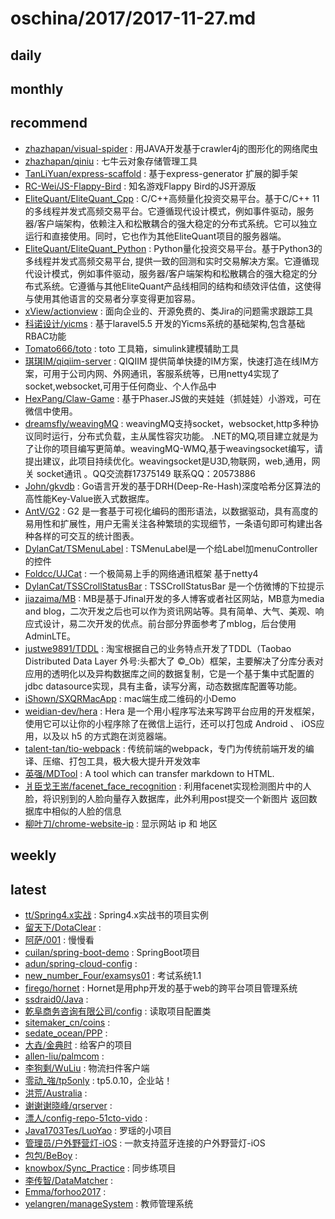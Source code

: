 # oschina/2017/2017-11-27.md



## daily



## monthly



## recommend

- [zhazhapan/visual-spider](http://git.oschina.net/zhazhapan_admin/visual-spider) : 用JAVA开发基于crawler4j的图形化的网络爬虫
- [zhazhapan/qiniu](http://git.oschina.net/zhazhapan_admin/qiniu) : 七牛云对象存储管理工具
- [TanLiYuan/express-scaffold](http://git.oschina.net/tanliyuan/express-scaffold) : 基于express-generator 扩展的脚手架
- [RC-Wei/JS-Flappy-Bird](http://git.oschina.net/ricksh153/JS-Flappy-Bird) : 知名游戏Flappy Bird的JS开源版
- [EliteQuant/EliteQuant_Cpp](http://git.oschina.net/EliteQuant/EliteQuant_Cpp) : C/C++高频量化投资交易平台。基于C/C++ 11的多线程并发式高频交易平台。它遵循现代设计模式，例如事件驱动，服务器/客户端架构，依赖注入和松散耦合的强大稳定的分布式系统。它可以独立运行和直接使用。同时，它也作为其他EliteQuant项目的服务器端。
- [EliteQuant/EliteQuant_Python](http://git.oschina.net/EliteQuant/EliteQuant_Python) : Python量化投资交易平台。基于Python3的多线程并发式高频交易平台, 提供一致的回测和实时交易解决方案。它遵循现代设计模式，例如事件驱动，服务器/客户端架构和松散耦合的强大稳定的分布式系统。它遵循与其他EliteQuant产品线相同的结构和绩效评估值，这使得与使用其他语言的交易者分享变得更加容易。
- [xView/actionview](http://git.oschina.net/actionview/av) : 面向企业的、开源免费的、类Jira的问题需求跟踪工具
- [科诺设计/yicms](http://git.oschina.net/yicms_kenuo/yicms) : 基于laravel5.5 开发的Yicms系统的基础架构,包含基础RBAC功能
- [Tomato666/toto](http://git.oschina.net/qq353838430/toto) : toto 工具箱，simulink建模辅助工具
- [琪琪IM/qiqiim-server](http://git.oschina.net/qiqiim/qiqiim-server) : QIQIIM 提供简单快捷的IM方案，快速打造在线IM方案，可用于公司内网、外网通讯，客服系统等，已用netty4实现了socket,websocket,可用于任何商业、个人作品中
- [HexPang/Claw-Game](http://git.oschina.net/hexpang/claw-game) : 基于Phaser.JS做的夹娃娃（抓娃娃）小游戏，可在微信中使用。
- [dreamsfly/weavingMQ](http://git.oschina.net/dreamsfly900/WMQ) : weavingMQ支持socket，websocket,http多种协议同时运行，分布式负载，主从属性容灾功能。 .NET的MQ,项目建立就是为了让你的项目编写更简单。weavingMQ-WMQ,基于weavingsocket编写，请提出建议，此项目持续优化。weavingsocket是U3D,物联网，web,通用，网关 socket通讯 。QQ交流群17375149 联系QQ：20573886
- [John/gkvdb](http://git.oschina.net/johng/gkvdb) : Go语言开发的基于DRH(Deep-Re-Hash)深度哈希分区算法的高性能Key-Value嵌入式数据库。
- [AntV/G2](http://git.oschina.net/antvis/g2) : G2 是一套基于可视化编码的图形语法，以数据驱动，具有高度的易用性和扩展性，用户无需关注各种繁琐的实现细节，一条语句即可构建出各种各样的可交互的统计图表。
- [DylanCat/TSMenuLabel](http://git.oschina.net/tsnumidc/TSMenuLabel) : TSMenuLabel是一个给Label加menuController的控件
- [Foldcc/UJCat](http://git.oschina.net/Foldcc/UJCat) : 一个极简易上手的网络通讯框架 基于netty4
- [DylanCat/TSSCrollStatusBar](http://git.oschina.net/tsnumidc/TSSCrollStatusBar) : TSSCrollStatusBar 是一个仿微博的下拉提示
- [jiazaima/MB](http://git.oschina.net/jishuzhai/MB) : MB是基于Jfinal开发的多人博客或者社区网站，MB意为media and blog，二次开发之后也可以作为资讯网站等。具有简单、大气、美观、响应式设计，易二次开发的优点。前台部分界面参考了mblog，后台使用AdminLTE。
- [justwe9891/TDDL](http://git.oschina.net/justwe9891/TDDL) : 淘宝根据自己的业务特点开发了TDDL（Taobao Distributed Data Layer 外号:头都大了 ©_Ob）框架，主要解决了分库分表对应用的透明化以及异构数据库之间的数据复制，它是一个基于集中式配置的 jdbc datasource实现，具有主备，读写分离，动态数据库配置等功能。
- [iShown/SXQRMacApp](http://git.oschina.net/iShown/SXQRMacApp) : mac端生成二维码的小Demo
- [weidian-dev/hera](http://git.oschina.net/weidian-inc/hera) : Hera 是一个用小程序写法来写跨平台应用的开发框架，使用它可以让你的小程序除了在微信上运行，还可以打包成 Android 、 iOS应用，以及以 h5 的方式跑在浏览器端。
- [talent-tan/tio-webpack](http://git.oschina.net/tywo45/tio-webpack) : 传统前端的webpack，专门为传统前端开发的编译、压缩、打包工具，极大极大提升开发效率
- [英强/MDTool](http://git.oschina.net/cevin15/MDTool) : A tool which can transfer markdown to HTML.
- [爿臣戈王耑/facenet_face_recognition](http://git.oschina.net/PanChenGeWang/facenet_face_regonistant) : 利用facenet实现检测图片中的人脸，将识别到的人脸向量存入数据库，此外利用post提交一个新图片 返回数据库中相似的人脸的信息
- [柳叶刀/chrome-website-ip](http://git.oschina.net/chromeplug/chrome-website-ip) : 显示网站 ip 和 地区


## weekly



## latest

- [tt/Spring4.x实战](http://git.oschina.net/personlife/Spring4.x) : Spring4.x实战书的项目实例
- [留天下/DotaClear](http://git.oschina.net/lsylovews/DotaClear) : 
- [阿萨/001](http://git.oschina.net/mmsee/001) : 慢慢看
- [cuilan/spring-boot-demo](http://git.oschina.net/cuilan/spring-boot-demo) : SpringBoot项目
- [adun/spring-cloud-config](http://git.oschina.net/adunt/spring-cloud-config) : 
- [new_number_Four/examsys01](http://git.oschina.net/new_number_Four/examsys01) : 考试系统1.1
- [firego/hornet](http://git.oschina.net/firego/hornet) : Hornet是用php开发的基于web的跨平台项目管理系统
- [ssdraid0/Java](http://git.oschina.net/ssdraid0/Java) : 
- [乾阜商务咨询有限公司/config](http://git.oschina.net/QianFuFinancial/config) : 读取项目配置类
- [sitemaker_cn/coins](http://git.oschina.net/sitemaker_cn/coins) : 
- [sedate_ocean/PPP](http://git.oschina.net/sedate_ocean/PPP) : 
- [大垚/金典时](http://git.oschina.net/lincolnking/JinDianShi) : 给客户的项目
- [allen-liu/palmcom](http://git.oschina.net/rockit/palmcom) : 
- [李狗剩/WuLiu](http://git.oschina.net/LiGouSheng/WuLiu) : 物流扫件客户端
- [零动_強/tp5only](http://git.oschina.net/CMSLOVE/tp5only) : tp5.0.10，企业站！
- [洪荒/Australia](http://git.oschina.net/uph2/Australia) : 
- [谢谢谢晓峰/qrserver](http://git.oschina.net/call_me_baba/qrserver) : 
- [漂人/config-repo-51cto-vido](http://git.oschina.net/F0010E0F1D59C15F68F2A0C4/config-repo-51cto-vido) : 
- [Java1703Tes/LuoYao](http://git.oschina.net/Java1703Tes/LuoYao) : 罗瑶的小项目
- [管理员/户外野营灯-iOS](http://git.oschina.net/smartit_admin/HuWaiYeYingDeng-iOS) : 一款支持蓝牙连接的户外野营灯-iOS
- [包包/BeBoy](http://git.oschina.net/bao9527/beboy) : 
- [knowbox/Sync_Practice](http://git.oschina.net/zuoyehezi/Sync-Practice) : 同步练项目
- [李传智/DataMatcher](http://git.oschina.net/chuanzhi/DataMatcher) : 
- [Emma/forhoo2017](http://git.oschina.net/emmaplus/forhoo2017) : 
- [yelangren/manageSystem](http://git.oschina.net/yelangren/manageSystem) : 教师管理系统